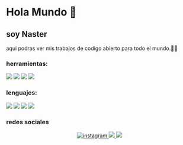 # Hola Mundo 👋
## soy Naster
aqui podras ver mis trabajos de codigo abierto para todo el mundo.🧑‍💻
### herramientas:
[![](https://img.shields.io/badge/discord-7289da?style=for-the-badge&logo=discord&logoColor=white)](https://github.com/naster3)<!-- Discord -->
[![](https://img.shields.io/badge/flask-000000?style=for-the-badge&logo=flask&logoColor=white)](https://github.com/naster3) <!-- Flask -->
[![](https://img.shields.io/badge/OneNote-7719aa?style=for-the-badge&logo=microsoft-onenote&logoColor=white)](https://github.com/naster3) <!-- Microsoft OneNote -->
[![](https://img.shields.io/badge/telegram-26a5e4?style=for-the-badge&logo=telegram&logoColor=white)](https://github.com/naster3) <!--  -->

### lenguajes:

[![](https://img.shields.io/badge/python-3776ab?style=for-the-badge&logo=python&logoColor=white)](https://github.com/naster3)<!-- Python -->
[![](https://img.shields.io/badge/html-e34f26?style=for-the-badge&logo=html&logoColor=white)](https://github.com/naster3) <!-- Html -->
[![](https://img.shields.io/badge/css3-1572b6?style=for-the-badge&logo=css3&logoColor=white)](https://github.com/naster3) <!-- CSS3 -->
[![](https://img.shields.io/badge/javascript-f7df1e?style=for-the-badge&logo=javascript&logoColor=white)](https://github.com/naster3) <!-- JS -->

### redes sociales

<div align="center">
  
<a href="https://instagram.com/m_adolfo8" target="_blank">
<img src=https://img.shields.io/badge/instagram-F4A98F.svg?&style=for-the-badge&logo=instagram&logoColor=white alt=instagram style="margin-bottom: 5px;" />
  

  
<a href="https://twitter.com/" target="_blank">
<img src="https://img.shields.io/badge/Twitter-8FC3F4?style=for-the-badge&logo=twitter&logoColor=white" target="_blank"> 

<a href="https://www.linkedin.com/" target="_blank">
<img src="https://img.shields.io/badge/LinkedIn-4B49B9?style=for-the-badge&logo=LinkedIn&logoColor=white" target="_blank"> 

 </a>
<!--
**naster3/naster3** is a ✨ _special_ ✨ repository because its `README.md` (this file) appears on your GitHub profile.

Here are some ideas to get you started:

- 🔭 I’m currently working on ...
- 🌱 I’m currently learning ...
- 👯 I’m looking to collaborate on ...
- 🤔 I’m looking for help with ...
- 💬 Ask me about ...
- 📫 How to reach me: ...
- 😄 Pronouns: ...
- ⚡ Fun fact: ...
-->
  




